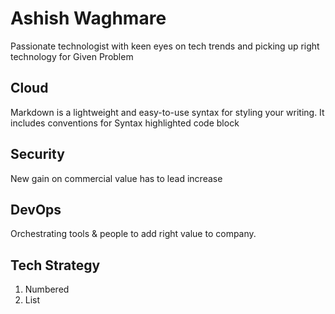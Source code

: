 # Ashish Waghmare

Passionate technologist with keen eyes on tech trends and picking up right technology for Given Problem

## Cloud

Markdown is a lightweight and easy-to-use syntax for styling your writing. It includes conventions for
Syntax highlighted code block

## Security

New gain on commercial value has to lead increase

## DevOps 

Orchestrating tools & people to add right value to company.

## Tech Strategy

1. Numbered
2. List

